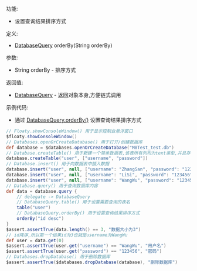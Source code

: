 功能:

+ 设置查询结果排序方式

定义:

+ [DatabaseQuery](/API/Database/DatabaseQuery/README.md) orderBy(String orderBy)

参数:

+ String orderBy - 排序方式

返回值:

+ [DatabaseQuery](/API/Database/DatabaseQuery/README.md) - 返回对象本身,方便链式调用

示例代码:

+ 通过 [DatabaseQuery.orderBy()](/API/Database/DatabaseQuery/README.md?id=orderBy) 设置查询结果排序方式

```groovy
// Floaty.showConsoleWindow() 用于显示控制台悬浮窗口
$floaty.showConsoleWindow()
// Databases.openOrCreateDatabase() 用于打开/创建数据库
def database = $databases.openOrCreateDatabase("M8Test_test.db")
// Database.createTable() 用于新建一个简单数据表,该表所有列均为text类型,并且存在自增id属性
database.createTable("user", ["username", "password"])
// Database.insert() 用于向数据表中插入数据
database.insert("user", null, ["username": "ZhangSan", "password": "123456"])
database.insert("user", null, ["username": "LiSi", "password": "123456"])
database.insert("user", null, ["username": "WangWu", "password": "123456"])
// Database.query() 用于查询数据库内容
def data = database.query {
    // delegate -> DatabaseQuery
    // DatabaseQuery.table() 用于设置需要查询的表名
    table("user")
    // DatabaseQuery.orderBy() 用于设置查询结果排序方式
    orderBy("id desc")
}
$assert.assertTrue(data.length() == 3, "数据大小为3")
// id降序,所以第一个结果id为3也就是username为WangWu
def user = data.get(0)
$assert.assertTrue(user.get("username") == "WangWu", "用户名")
$assert.assertTrue(user.get("password") == "123456", "密码")
// Databases.dropDatabase() 用于删除数据库
$assert.assertTrue($databases.dropDatabase(database), "删除数据库")
```